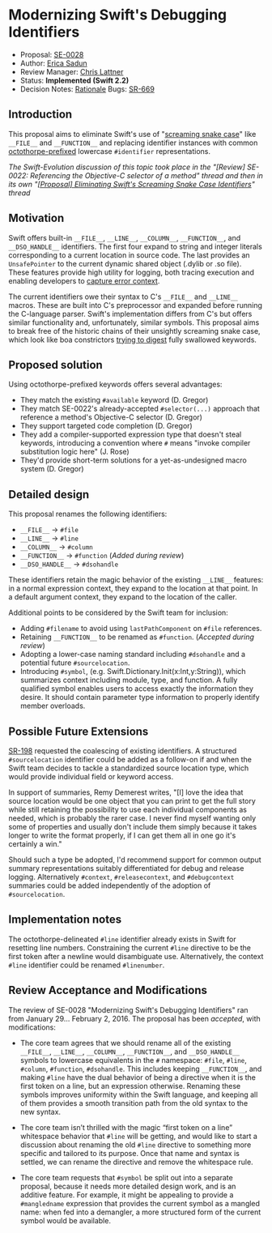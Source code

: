 # Modernizing Swift's Debugging Identifiers

* Proposal: [SE-0028](https://github.com/apple/swift-evolution/blob/master/proposals/0028-modernizing-debug-identifiers.md)
* Author: [Erica Sadun](http://github.com/erica)
* Review Manager: [Chris Lattner](https://github.com/lattner)
* Status: **Implemented (Swift 2.2)**
* Decision Notes: [Rationale](https://lists.swift.org/pipermail/swift-evolution-announce/2016-February/000030.html)
Bugs: [SR-669](https://bugs.swift.org/browse/SR-669)

## Introduction

This proposal aims to eliminate Swift's use of "[screaming snake case](https://en.wikipedia.org/wiki/Snake_case)" like `__FILE__` and `__FUNCTION__` and replacing identifier instances with common [octothorpe-prefixed](https://en.wiktionary.org/wiki/octothorpe) lowercase `#identifier` representations.

*The Swift-Evolution discussion of this topic took place in the "[Review] SE-0022: Referencing the Objective-C selector of a method" thread and then in its own "[\[Proposal\] Eliminating Swift's Screaming Snake Case Identifiers](https://lists.swift.org/pipermail/swift-evolution/Week-of-Mon-20160118/007347.html)" thread*

## Motivation

Swift offers built-in `__FILE__`, `__LINE__`, `__COLUMN__`, `__FUNCTION__`, and `__DSO_HANDLE__` identifiers. The first four expand to string and integer literals corresponding to a current location in source code. The last provides an `UnsafePointer` to the current dynamic shared object (.dylib or .so file). These features provide high utility for logging, both tracing execution and enabling developers to [capture error context](http://ericasadun.com/2015/08/27/capturing-context-swiftlang/).

The current identifiers owe their syntax to C's `__FILE__` and `__LINE__` macros. These are built into C's preprocessor and expanded before running the C-language parser. Swift's implementation differs from C's but offers similar functionality and, unfortunately, similar symbols. This proposal aims to break free of the historic chains of their unsightly screaming snake case, which look like boa constrictors [trying to digest](https://s-media-cache-ak0.pinimg.com/originals/59/ea/ee/59eaee788c31463b70e6e3d4fca5508f.jpg) fully swallowed keywords.

## Proposed solution

Using octothorpe-prefixed keywords offers several advantages:

* They match the existing `#available` keyword  (D. Gregor)
* They match SE-0022's already-accepted `#selector(...)` approach that reference a method's Objective-C selector (D. Gregor)
* They support targeted code completion (D. Gregor)
* They add a compiler-supported expression type that doesn't steal keywords, introducing a convention where `#` means "invoke compiler substitution logic here" (J. Rose)
* They'd provide short-term solutions for a yet-as-undesigned macro system  (D. Gregor)

## Detailed design

This proposal renames the following identifiers:

* `__FILE__` -> `#file`
* `__LINE__` -> `#line`
* `__COLUMN__` -> `#column`
* `__FUNCTION__` -> `#function` (*Added during review*)
* `__DSO_HANDLE__` -> `#dsohandle`

These identifiers retain the magic behavior of the existing `__LINE__` features: in a normal expression context, they expand to the location at that point.  In a default argument context, they expand to the location of the caller. 

Additional points to be considered by the Swift team for inclusion:

* Adding `#filename` to avoid using `lastPathComponent` on `#file` references.
* Retaining `__FUNCTION__` to be renamed as `#function`. (*Accepted during review*)
* Adopting a lower-case naming standard including `#dsohandle` and a potential future `#sourcelocation`.
* Introducing `#symbol`, (e.g. Swift.Dictionary.Init(x:Int,y:String)), which summarizes context including module, type, and function. A fully qualified symbol enables users to access exactly the information they desire. It should contain parameter type information to properly identify member overloads.


## Possible Future Extensions

[SR-198](https://bugs.swift.org/browse/SR-198) requested the coalescing of existing identifiers. A structured `#sourcelocation` identifier could be added as a follow-on if and when the Swift team decides to tackle a standardized source location type, which would provide individual field or keyword access.

In support of summaries, Remy Demerest writes, "[I] love the idea that source location would be one object that you can print to get the full story while still retaining the possibility to use each individual components as needed, which is probably the rarer case. I never find myself wanting only some of properties and usually don't include them simply because it takes longer to write the format properly, if I can get them all in one go it's certainly a win."

Should such a type be adopted, I'd recommend support for common output summary representations suitably differentiated for debug and release logging. Alternatively `#context`, `#releasecontext`, and `#debugcontext` summaries could be added independently of the adoption of `#sourcelocation`.

## Implementation notes

The octothorpe-delineated `#line` identifier already exists in Swift for resetting line numbers. Constraining the current `#line` directive to be the first token after a newline would disambiguate use. Alternatively, the context `#line` identifier could be renamed `#linenumber`.

## Review Acceptance and Modifications

The review of SE-0028 "Modernizing Swift's Debugging Identifiers" ran from January 29… February 2, 2016. The proposal has been *accepted*, with modifications:

* The core team agrees that we should rename all of the existing `__FILE__`, `__LINE__`, `__COLUMN__`, `__FUNCTION__`, and `__DSO_HANDLE__` symbols to lowercase equivalents in the `#` namespace: `#file`, `#line`, `#column`, `#function`, `#dsohandle`.  This includes keeping `__FUNCTION__`, and making `#line` have the dual behavior of being a directive when it is the first token on a line, but an expression otherwise.  Renaming these symbols improves uniformity within the Swift language, and keeping all of them provides a smooth transition path from the old syntax to the new syntax.

* The core team isn’t thrilled with the magic “first token on a line” whitespace behavior that `#line` will be getting, and would like to start a discussion about renaming the old `#line` directive to something more specific and tailored to its purpose.   Once that name and syntax is settled, we can rename the directive and remove the whitespace rule.

* The core team requests that `#symbol` be split out into a separate proposal, because it needs more detailed design work, and is an additive feature.  For example, it might be appealing to provide a `#mangledname` expression that provides the current symbol as a mangled name: when fed into a demangler, a more structured form of the current symbol would be available.
